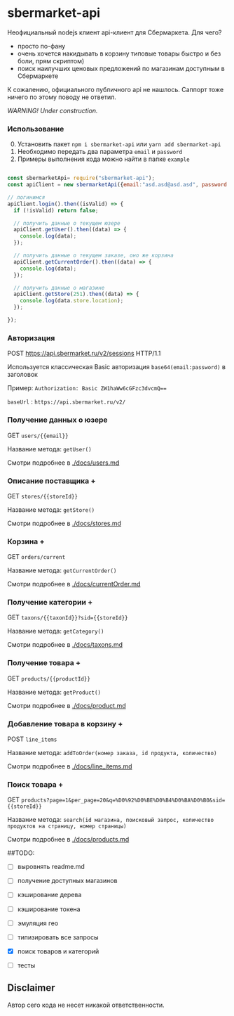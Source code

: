 # sbermarket-api
Неофициальный nodejs клиент api-клиент для Сбермаркета. Для чего?
- просто по-фану
- очень хочется  накидывать в корзину типовые товары быстро и без боли, прям скриптом)
- поиск наилучших ценовых предложений по магазинам доступным в Сбермаркете

К сожалению, официального публичного api не нашлось. Саппорт тоже ничего по этому поводу не ответил.

*WARNING! Under construction.*

### Использование
0. Установить пакет `npm i sbermarket-api` или `yarn add sbermarket-api`
1. Необходимо передать два параметра `email` и `password`
3. Примеры выполнения кода можно найти в папке `example`

```JavaScript

const sbermarketApi= require("sbermarket-api");
const apiClient = new sbermarketApi({email:"asd.asd@asd.asd", password:"asdasd123"});

// логинимся
apiClient.login().then((isValid) => {
  if (!isValid) return false;

  // получить данные о текущем юзере
  apiClient.getUser().then((data) => {
    console.log(data);
  });

  // получить данные о текущем заказе, оно же корзина
  apiClient.getCurrentOrder().then((data) => {
    console.log(data);
  });

  // получить данные о магазине
  apiClient.getStore(251).then((data) => {
    console.log(data.store.location);
  });

});
```


### Авторизация

POST https://api.sbermarket.ru/v2/sessions HTTP/1.1

Используется классическая Basic авторизация `base64(email:password)` в заголовок

Пример: `Authorization: Basic ZW1haWw6cGFzc3dvcmQ==`

`baseUrl` : `https://api.sbermarket.ru/v2/`


### Получение данных о юзере
GET `users/{{email}}`

Название метода: `getUser()`

Смотри подробнее в [./docs/users.md](./docs/users.md)

### Описание поставщика +
GET `stores/{{storeId}}`

Название метода: `getStore()`


Смотри подробнее в [./docs/stores.md](./docs/stores.md)


### Корзина +
GET `orders/current`

Название метода: `getCurrentOrder()`

Смотри подробнее в [./docs/currentOrder.md](./docs/currentOrder.md)


### Получение категории +
GET `taxons/{{taxonId}}?sid={{storeId}}`

Название метода: `getCategory()`

Смотри подробнее в [./docs/taxons.md](./docs/taxons.md)


### Получение товара +
GET `products/{{productId}}`

Название метода: `getProduct()`

Смотри подробнее в [./docs/product.md](./docs/product.md)


### Добавление товара в корзину +
POST `line_items`

Название метода: `addToOrder(номер заказа, id продукта, количество)`

Смотри подробнее в [./docs/line_items.md](./docs/line_items.md)


### Поиск товара +
GET `products?page=1&per_page=20&q=%D0%92%D0%BE%D0%B4%D0%BA%D0%B0&sid={{storeId}}`

Название метода: `search(id магазина, поисковый запрос, количество продуктов на страницу, номер страницы)`

Смотри подробнее в [./docs/products.md](./docs/products.md)


##TODO:
- [ ] выровнять readme.md
- [ ] получение доступных магазинов
- [ ] кэширование дерева
- [ ] кэширование токена
- [ ] эмуляция гео
- [ ] типизировать все запросы
- [x] поиск товаров и категорий
- [ ] тесты


## Disclaimer
Автор сего кода не несет никакой ответственности.
